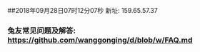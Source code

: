 ##2018年09月28日07时12分07秒 新址: 159.65.57.37
### 兔友常见问题及解答: https://github.com/wanggonging/d/blob/w/FAQ.md
